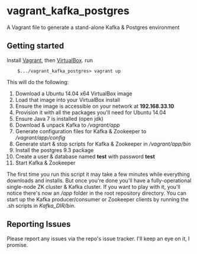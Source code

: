 # vagrant_kafka_postgres
A Vagrant file to generate a stand-alone Kafka &amp; Postgres environment

## Getting started

Install [Vagrant](http://www.vagrantup.com/downloads.html), then [VirtualBox](https://www.virtualbox.org/wiki/Downloads).
run
```
    $.../vagrant_kafka_postgres> vagrant up
```

This will do the following:
 1.  Download a Ubuntu 14.04 x64 VirtualBox image
 2.  Load that image into your VirtualBox install
 3.  Ensure the image is accessible on your network at **192.168.33.10**
 3.  Provision it with all the packages you'll need for Ubuntu 14.04
 4.  Ensure Java 7 is installed (open jdk)
 5.  Download & unpack Kafka to */vagrant/app*
 6.  Generate configuration files for Kafka & Zookeeper to */vagrant/app/config*
 7.  Generate start & stop scripts for Kafka & Zookeeper in */vagrant/app/bin*
 8.  Install the postgres 9.3 package
 9.  Create a user & database named **test** with password **test**
 10.  Start Kafka & Zookeeper

The first time you run this script it may take a few minutes while everything downloads and installs. But once you're done you'll have a fully-operational single-node ZK cluster & Kafka cluster. If you want to play with it, you'll notice there's now an */app* folder in the root repository directory. You can start up the Kafka producer/consumer or Zookeeper clients by running the .sh scripts in *Kafka_DIR/bin*. 


## Reporting Issues
Please report any issues via the repo's issue tracker. I'll keep an eye on it, I promise.
